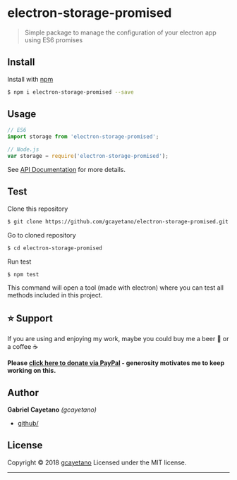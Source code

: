 # electron-storage-promised

> Simple package to manage the configuration of your electron app using ES6 promises

## Install

Install with [npm](https://www.npmjs.com/)

```sh
$ npm i electron-storage-promised --save
```

## Usage

```js
// ES6
import storage from 'electron-storage-promised';

// Node.js
var storage = require('electron-storage-promised');
```
See [API Documentation](https://github.com/gcayetano/electron-storage-promised/blob/master/DOCUMENTATION.md) for more details.

## Test

Clone this repository

```sh
$ git clone https://github.com/gcayetano/electron-storage-promised.git
```

Go to cloned repository

```sh
$ cd electron-storage-promised
```

Run test

```sh
$ npm test
```

This command will open a tool (made with electron) where you can test all methods included in this project.

## :star: Support

If you are using and enjoying my work, maybe you could buy me a beer :beer: or a coffee :coffee:

**Please [click here to donate via PayPal](paypal.me/gcayetano) - generosity motivates me to keep working on this.**

## Author

**Gabriel Cayetano** _(gcayetano)_

* [github/](https://github.com/gcayetano)

## License

Copyright © 2018 [gcayetano](#gcayetano)
Licensed under the MIT license.

***